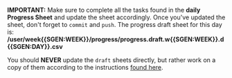   **IMPORTANT:** Make sure to complete all the tasks found in the **daily Progress Sheet** and update the sheet accordingly. Once you've updated the sheet, don't forget to `commit` and `push`. The progress draft sheet for this day is: **/user/week{{SGEN:WEEK}}/progress/progress.draft.w{{SGEN:WEEK}}.d{{SGEN:DAY}}.csv**

  You should **NEVER** update the `draft` sheets directly, but rather work on a copy of them according to the instructions [found here](../week01/resources/PROGRESS-WORKFLOW.md).
